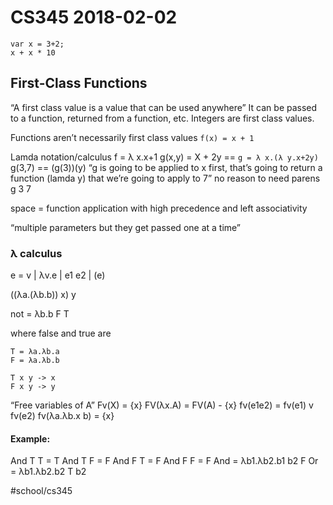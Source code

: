# CS345 2018-02-02
```
var x = 3+2;
x + x * 10
```

## First-Class Functions
“A first class value is a value that can be used anywhere”
It can be passed to a function, returned from a function, etc. Integers are first class values. 

Functions aren’t necessarily first class values 
`f(x) = x + 1`

Lamda notation/calculus 
f = λ x.x+1
g(x,y) = X + 2y
==  `g = λ x.(λ y.x+2y)`
g(3,7) == (g(3))(y)
“g is going to be applied to x first, that’s going to return a function (lamda y) that we’re going to apply to 7”
no reason to need parens
g 3 7

space = function application with high precedence and left associativity 


“multiple parameters but they get passed one at a time”

### λ calculus 
e = v
	| λv.e
	| e1 e2
	| (e)

((λa.(λb.b)) x) y

not = λb.b F T

where false and true are 

```
T = λa.λb.a
F = λa.λb.b

T x y -> x
F x y -> y
```

“Free variables of A” 
Fv(X) = {x}
FV(λx.A) = FV(A) - {x}
fv(e1e2) = fv(e1) v fv(e2)
fv(λa.λb.x b) = {x}


#### Example: 
And T T = T
And T F = F
And F T = F
And F F = F
And = λb1.λb2.b1 b2 F
Or  = λb1.λb2.b2 T b2

#school/cs345